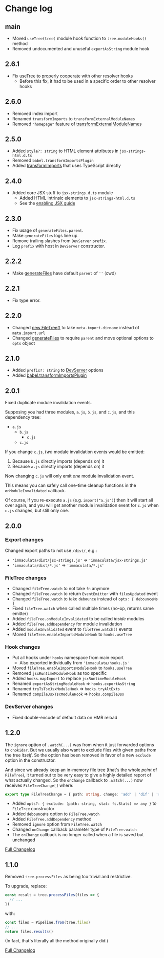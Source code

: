 # Change log

## main

* Moved `useTree(tree)` module hook function to `tree.moduleHooks()` method
* Removed undocumented and unuseful `exportAsString` module hook

## 2.6.1

* Fix [useTree](module-hooks.md#usetree) to properly cooperate with other resolver hooks
  * Before this fix, it had to be used in a specific order to other resolver hooks

## 2.6.0

* Removed index import
* Renamed `transformImports` to `transformExternalModuleNames`
* Removed `"homepage"` feature of [transformExternalModuleNames](transform-imports.md#transformexternalmodulenames)

## 2.5.0

* Added `style?: string` to HTML element attributes in `jsx-strings-html.d.ts`
* Removed `babel.transformImportsPlugin`
* Added [transformImports](transform-imports.md#transformexternalmodulenames) that uses TypeScript directly

## 2.4.0

* Added core JSX stuff to `jsx-strings.d.ts` module
  * Added HTML intrinsic elements to `jsx-strings-html.d.ts`
  * See the [enabling JSX guide](../guides/enabling-jsx.md#jsx-types)


## 2.3.0

* Fix usage of `generateFiles.parent`.
* Make `generateFiles` logs line up.
* Remove trailing slashes from `DevServer` `prefix`.
* Log `prefix` with host in `DevServer` constructor.

## 2.2.2

* Make [generateFiles](generate-files.md#generatefiles) have default `parent` of `''` (cwd)

## 2.2.1

* Fix type error.

## 2.2.0

* Changed [new FileTree()](filetree.md#constructor) to take `meta.import.dirname` instead of `meta.import.url`
* Changed [generateFiles](generate-files.md#generatefiles) to require `parent` and move optional options to `opts` object

## 2.1.0

* Added `prefix?: string` to [DevServer](dev-server.md#devserver) options
* Added [babel.transformImportsPlugin](transform-imports.md#transformexternalmodulenames)

## 2.0.1

Fixed duplicate module invalidation events.

Supposing you had three modules, `a.js`, `b.js`, and `c.js`, and this dependency tree:

* `a.js`
  * `b.js`
    * `c.js`
  * `c.js`

If you change `c.js`, *two* module invalidation events would be emitted:

1. Because `b.js` directly imports (depends on) it
2. Because `a.js` directly imports (depends on) it

Now changing `c.js` will only emit *one* module invalidation event.

This means you can safely call one-time cleanup functions in the `onModuleInvalidated` callback.

Of course, if you re-execute `a.js` (e.g. `import("a.js")`) then it will start all over again,
and you will get another module invalidation event for `c.js` when `c.js` changes, but still only one.

## 2.0.0

### Export changes

Changed export paths to not use `/dist/`, e.g.:

* `'immaculata/dist/jsx-strings.js'` => `'immaculata/jsx-strings.js'`
* `'immaculata/dist/*.js'` => `'immaculata/*.js'`

### FileTree changes

* Changed `fileTree.watch` to not take `fn` anymore
* Changed `fileTree.watch` to return `EventEmitter` with `filesUpdated` event
* Changed `fileTree.watch` to take `debounce` instead of `opts: { debounceMs }`
* Fixed `fileTree.watch` when called multiple times (no-op, returns same emitter)
* Added `fileTree.onModuleInvalidated` to be called *inside* modules
* Added `fileTree.addDependency` for module invalidation
* Added `moduleInvalidated` event to `fileTree.watch()` events
* Moved `fileTree.enableImportsModuleHook` to `hooks.useTree`

### Hook changes

* Put all hooks under `hooks` namespace from main export
  * Also exported individually from `'immaculata/hooks.js'`
* Moved `fileTree.enableImportsModuleHook` to `hooks.useTree`
* Removed `jsxRuntimeModuleHook` as too specific
* Added `hooks.mapImport` to replace `jsxRuntimeModuleHook`
* Renamed `exportAsStringModuleHook` => `hooks.exportAsString`
* Renamed `tryTsTsxJsxModuleHook` => `hooks.tryAltExts`
* Renamed `compileJsxTsxModuleHook` => `hooks.compileJsx`

### DevServer changes

* Fixed double-encode of default data on HMR reload

## 1.2.0

The `ignore` option of `.watch(...)` was from when it just forwarded options to `chokidar`.
But we usually also want to exclude files with given paths from the tree *itself*.
So the option has been removed in favor of a new `exclude` option in the constructor.

And since we already keep an in-memory file tree (that's the whole *point* of `FileTree`),
it turned out to be very easy to give a highly detailed report of what actually changed.
So the `onChange` callback to `.watch(...)` now receives `FileTreeChange[]` where:

```ts
export type FileTreeChange = { path: string, change: 'add' | 'dif' | 'rem' }
```

* Added `opts?: { exclude: (path: string, stat: fs.Stats) => any }` to `FileTree` constructor
* Added `debounceMs` option to `FileTree.watch`
* Added `FileTree.addDependency` method
* Removed `ignore` option from `FileTree.watch`
* Changed `onChange` callback parameter type of `FileTree.watch`
* The `onChange` callback is no longer called when a file is saved but unchanged

[Full Changelog](https://github.com/thesoftwarephilosopher/immaculata/compare/1.1.0...1.2.0)


## 1.1.0

Removed `tree.processFiles` as being too trivial and restrictive.

To upgrade, replace:

```ts
const result = tree.processFiles(files => {
  // ...
})
```

with:

```ts
const files = Pipeline.from(tree.files)
// ...
return files.results()
```

(In fact, that's literally all the method originally did.)

[Full Changelog](https://github.com/thesoftwarephilosopher/immaculata/compare/1.0.0...1.1.0)
